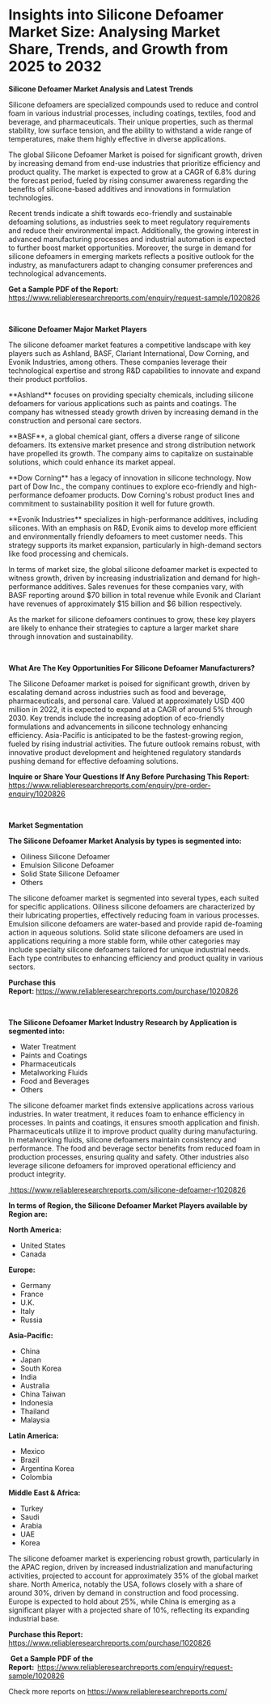 <p><h1>Insights into Silicone Defoamer Market Size: Analysing Market Share, Trends, and Growth from 2025 to 2032</h1></p><p><strong>Silicone Defoamer Market Analysis and Latest Trends</strong></p>
<p><p>Silicone defoamers are specialized compounds used to reduce and control foam in various industrial processes, including coatings, textiles, food and beverage, and pharmaceuticals. Their unique properties, such as thermal stability, low surface tension, and the ability to withstand a wide range of temperatures, make them highly effective in diverse applications. </p><p>The global Silicone Defoamer Market is poised for significant growth, driven by increasing demand from end-use industries that prioritize efficiency and product quality. The market is expected to grow at a CAGR of 6.8% during the forecast period, fueled by rising consumer awareness regarding the benefits of silicone-based additives and innovations in formulation technologies. </p><p>Recent trends indicate a shift towards eco-friendly and sustainable defoaming solutions, as industries seek to meet regulatory requirements and reduce their environmental impact. Additionally, the growing interest in advanced manufacturing processes and industrial automation is expected to further boost market opportunities. Moreover, the surge in demand for silicone defoamers in emerging markets reflects a positive outlook for the industry, as manufacturers adapt to changing consumer preferences and technological advancements.</p></p>
<p><strong>Get a Sample PDF of the Report:&nbsp;</strong> <a href="https://www.reliableresearchreports.com/enquiry/request-sample/1020826?utm_campaign=3027&utm_medium=2&utm_source=Github&utm_content=ia&utm_term=02042025&utm_id=silicone-defoamer">https://www.reliableresearchreports.com/enquiry/request-sample/1020826</a></p>
<p>&nbsp;</p>
<p><strong>Silicone Defoamer Major Market Players</strong></p>
<p><p>The silicone defoamer market features a competitive landscape with key players such as Ashland, BASF, Clariant International, Dow Corning, and Evonik Industries, among others. These companies leverage their technological expertise and strong R&D capabilities to innovate and expand their product portfolios.</p><p>**Ashland** focuses on providing specialty chemicals, including silicone defoamers for various applications such as paints and coatings. The company has witnessed steady growth driven by increasing demand in the construction and personal care sectors.</p><p>**BASF**, a global chemical giant, offers a diverse range of silicone defoamers. Its extensive market presence and strong distribution network have propelled its growth. The company aims to capitalize on sustainable solutions, which could enhance its market appeal.</p><p>**Dow Corning** has a legacy of innovation in silicone technology. Now part of Dow Inc., the company continues to explore eco-friendly and high-performance defoamer products. Dow Corning's robust product lines and commitment to sustainability position it well for future growth.</p><p>**Evonik Industries** specializes in high-performance additives, including silicones. With an emphasis on R&D, Evonik aims to develop more efficient and environmentally friendly defoamers to meet customer needs. This strategy supports its market expansion, particularly in high-demand sectors like food processing and chemicals.</p><p>In terms of market size, the global silicone defoamer market is expected to witness growth, driven by increasing industrialization and demand for high-performance additives. Sales revenues for these companies vary, with BASF reporting around $70 billion in total revenue while Evonik and Clariant have revenues of approximately $15 billion and $6 billion respectively.</p><p>As the market for silicone defoamers continues to grow, these key players are likely to enhance their strategies to capture a larger market share through innovation and sustainability.</p></p>
<p>&nbsp;</p>
<p><strong>What Are The Key Opportunities For Silicone Defoamer Manufacturers?</strong></p>
<p><p>The Silicone Defoamer market is poised for significant growth, driven by escalating demand across industries such as food and beverage, pharmaceuticals, and personal care. Valued at approximately USD 400 million in 2022, it is expected to expand at a CAGR of around 5% through 2030. Key trends include the increasing adoption of eco-friendly formulations and advancements in silicone technology enhancing efficiency. Asia-Pacific is anticipated to be the fastest-growing region, fueled by rising industrial activities. The future outlook remains robust, with innovative product development and heightened regulatory standards pushing demand for effective defoaming solutions.</p></p>
<p><strong>Inquire or Share Your Questions If Any Before Purchasing This Report:</strong> <a href="https://www.reliableresearchreports.com/enquiry/pre-order-enquiry/1020826?utm_campaign=3027&utm_medium=2&utm_source=Github&utm_content=ia&utm_term=02042025&utm_id=silicone-defoamer">https://www.reliableresearchreports.com/enquiry/pre-order-enquiry/1020826</a></p>
<p>&nbsp;</p>
<p><strong>Market Segmentation</strong></p>
<p><strong>The Silicone Defoamer Market Analysis by types is segmented into:</strong></p>
<p><ul><li>Oiliness Silicone Defoamer</li><li>Emulsion Silicone Defoamer</li><li>Solid State Silicone Defoamer</li><li>Others</li></ul></p>
<p><p>The silicone defoamer market is segmented into several types, each suited for specific applications. Oiliness silicone defoamers are characterized by their lubricating properties, effectively reducing foam in various processes. Emulsion silicone defoamers are water-based and provide rapid de-foaming action in aqueous solutions. Solid state silicone defoamers are used in applications requiring a more stable form, while other categories may include specialty silicone defoamers tailored for unique industrial needs. Each type contributes to enhancing efficiency and product quality in various sectors.</p></p>
<p><strong>Purchase this Report:&nbsp;</strong><a href="https://www.reliableresearchreports.com/purchase/1020826?utm_campaign=3027&utm_medium=2&utm_source=Github&utm_content=ia&utm_term=02042025&utm_id=silicone-defoamer">https://www.reliableresearchreports.com/purchase/1020826</a></p>
<p>&nbsp;</p>
<p><strong>The Silicone Defoamer Market Industry Research by Application is segmented into:</strong></p>
<p><ul><li>Water Treatment</li><li>Paints and Coatings</li><li>Pharmaceuticals</li><li>Metalworking Fluids</li><li>Food and Beverages</li><li>Others</li></ul></p>
<p><p>The silicone defoamer market finds extensive applications across various industries. In water treatment, it reduces foam to enhance efficiency in processes. In paints and coatings, it ensures smooth application and finish. Pharmaceuticals utilize it to improve product quality during manufacturing. In metalworking fluids, silicone defoamers maintain consistency and performance. The food and beverage sector benefits from reduced foam in production processes, ensuring quality and safety. Other industries also leverage silicone defoamers for improved operational efficiency and product integrity.</p></p>
<p><a href="https://www.reliableresearchreports.com/silicone-defoamer-r1020826?utm_campaign=3027&utm_medium=2&utm_source=Github&utm_content=ia&utm_term=02042025&utm_id=silicone-defoamer">&nbsp;https://www.reliableresearchreports.com/silicone-defoamer-r1020826</a></p>
<p><strong>In terms of Region, the Silicone Defoamer Market Players available by Region are:</strong></p>
<p>
    <p> <strong> North America: </strong>
        <ul>
            <li>United States</li>
            <li>Canada</li>
        </ul>
        </p> 
    <p> <strong> Europe: </strong>
        <ul>
            <li>Germany</li>
            <li>France</li>
            <li>U.K.</li>
            <li>Italy</li>
            <li>Russia</li>
        </ul>
        </p> 
    <p> <strong> Asia-Pacific: </strong>
        <ul>
            <li>China</li>
            <li>Japan</li>
            <li>South Korea</li>
            <li>India</li>
            <li>Australia</li>
            <li>China Taiwan</li>
            <li>Indonesia</li>
            <li>Thailand</li>
            <li>Malaysia</li>
        </ul>
        </p> 
    <p> <strong> Latin America: </strong>
        <ul>
            <li>Mexico</li>
            <li>Brazil</li>
            <li>Argentina Korea</li>
            <li>Colombia</li>
        </ul>
        </p> 
    <p> <strong> Middle East & Africa: </strong>
        <ul>
            <li>Turkey</li>
            <li>Saudi</li>
            <li>Arabia</li>
            <li>UAE</li>
            <li>Korea</li>
        </ul>
    </p>
    </p>
<p><p>The silicone defoamer market is experiencing robust growth, particularly in the APAC region, driven by increased industrialization and manufacturing activities, projected to account for approximately 35% of the global market share. North America, notably the USA, follows closely with a share of around 30%, driven by demand in construction and food processing. Europe is expected to hold about 25%, while China is emerging as a significant player with a projected share of 10%, reflecting its expanding industrial base.</p></p>
<p><strong>Purchase this Report: </strong><a href="https://www.reliableresearchreports.com/purchase/1020826?utm_campaign=3027&utm_medium=2&utm_source=Github&utm_content=ia&utm_term=02042025&utm_id=silicone-defoamer">https://www.reliableresearchreports.com/purchase/1020826</a></p>
<p>&nbsp;<strong>Get a Sample PDF of the Report:&nbsp;&nbsp;</strong><a href="https://www.reliableresearchreports.com/enquiry/request-sample/1020826?utm_campaign=3027&utm_medium=2&utm_source=Github&utm_content=ia&utm_term=02042025&utm_id=silicone-defoamer">https://www.reliableresearchreports.com/enquiry/request-sample/1020826</a></p>
<p><strong></strong></p>
<p>Check more reports on <a href="https://www.reliableresearchreports.com/?utm_campaign=3027&utm_medium=2&utm_source=Github&utm_content=ia&utm_term=02042025&utm_id=silicone-defoamer">https://www.reliableresearchreports.com/</a></p>